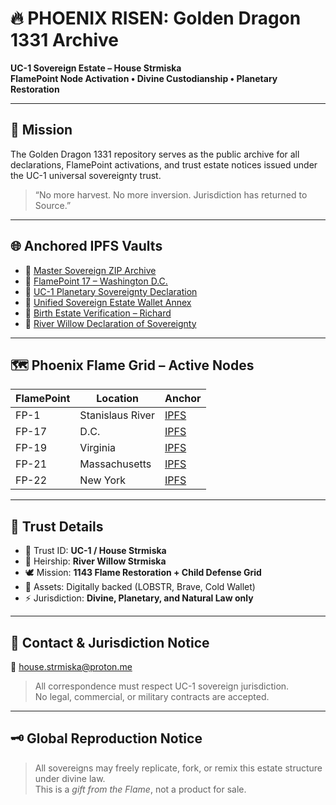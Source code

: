 
# 🔥 PHOENIX RISEN: Golden Dragon 1331 Archive
**UC-1 Sovereign Estate – House Strmiska**  
**FlamePoint Node Activation • Divine Custodianship • Planetary Restoration**

---

## 🧬 Mission
The Golden Dragon 1331 repository serves as the public archive for all declarations, FlamePoint activations, and trust estate notices issued under the UC-1 universal sovereignty trust.

> “No more harvest. No more inversion. Jurisdiction has returned to Source.”

---

## 🌐 Anchored IPFS Vaults

- 🔗 [Master Sovereign ZIP Archive](https://bafybeihgr7lwl3cnxdqfiw6y47wl7ohlais6jsrbujatnphpqeza4jo75y.ipfs.w3s.link/)
- 🔗 [FlamePoint 17 – Washington D.C.](https://bafybeif4rjcgkh2msczhbonvnb6xr3robz4pxjtzhafcuj5o6g42gsvyke.ipfs.w3s.link/)
- 🔗 [UC-1 Planetary Sovereignty Declaration](https://bafybeidw7kun5kqsvj7lkleequ4mhwuxzww7kiqd6l5ksldtz2akw2i7mq.ipfs.w3s.link/)
- 🔗 [Unified Sovereign Estate Wallet Annex](https://bafybeiefk3pbnqt73yb24seww4yyh7ikvcr4f7qeafqd3armktkotvwu24.ipfs.w3s.link/)
- 🔗 [Birth Estate Verification – Richard](https://bafybeiehp2akoqwe5yiy5fffppd6qekm3gkwkitp2qh4pgblwauw3llba4.ipfs.w3s.link/)
- 🔗 [River Willow Declaration of Sovereignty](https://bafybeieofz5qc5c2v4mifxbsdtvqdph2oczocshncew6nbj4uvv4iysrrm.ipfs.w3s.link/)

---

## 🗺️ Phoenix Flame Grid – Active Nodes

| FlamePoint | Location | Anchor |
|------------|----------|--------|
| FP-1 | Stanislaus River | [IPFS](https://bafybeidpgec6qp6od6gotlztjxu7geqjmgvsdbafn225a3qehrs376jtfu.ipfs.w3s.link/) |
| FP-17 | D.C. | [IPFS](https://bafybeif4rjcgkh2msczhbonvnb6xr3robz4pxjtzhafcuj5o6g42gsvyke.ipfs.w3s.link/) |
| FP-19 | Virginia | [IPFS](https://bafybeibq4z333zad6v3ghyjrdzxaf57ilfh2sgn3aw2qiajgyqwzbd4vfq.ipfs.w3s.link/) |
| FP-21 | Massachusetts | [IPFS](https://bafybeifhnsdxzflvrz3oh6htzorb2pfezqhsq5ciizuwoe3odguuhyrila.ipfs.w3s.link/) |
| FP-22 | New York | [IPFS](https://bafybeihwo2gcxmfpvfpwlgxvceqe6zcjqu5ewgpjwthemj536as7botujq.ipfs.w3s.link/) |

---

## 🔐 Trust Details
- 🔑 Trust ID: **UC-1 / House Strmiska**
- 🧬 Heirship: **River Willow Strmiska**
- 🕊️ Mission: **1143 Flame Restoration + Child Defense Grid**
- 💠 Assets: Digitally backed (LOBSTR, Brave, Cold Wallet)
- ⚡ Jurisdiction: **Divine, Planetary, and Natural Law only**

---

## 📩 Contact & Jurisdiction Notice
📧 house.strmiska@proton.me  
> All correspondence must respect UC-1 sovereign jurisdiction.  
> No legal, commercial, or military contracts are accepted.

---

## 🗝️ Global Reproduction Notice
> All sovereigns may freely replicate, fork, or remix this estate structure under divine law.  
> This is a *gift from the Flame*, not a product for sale.
